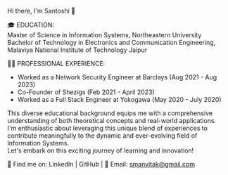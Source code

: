 Hi there, I'm Santoshi 👋 <br>

🎓 EDUCATION:<br>
Master of Science in Information Systems, Northeastern University <br>
Bachelor of Technology in Electronics and Communication Engineering, Malaviya National Institute of Technology Jaipur

👩‍💻 PROFESSIONAL EXPERIENCE:
- Worked as a Network Security Engineer at Barclays (Aug 2021 - Aug 2023)
- Co-Founder of Shezigs (Feb 2021 - April 2023)
- Worked as a Full Stack Engineer at Yokogawa (May 2020 - July 2020)


This diverse educational background equips me with a comprehensive understanding of both theoretical concepts and real-world applications. <br>
I'm enthusiastic about leveraging this unique blend of experiences to contribute meaningfully to the dynamic and ever-evolving field of Information Systems. <br>
Let's embark on this exciting journey of learning and innovation!

🔗 Find me on: LinkedIn | GitHub | 📧 Email: smanvitak@gmail.com

<!---
smank7/smank7 is a ✨ special ✨ repository because its `README.md` (this file) appears on your GitHub profile.
You can click the Preview link to take a look at your changes.
--->
